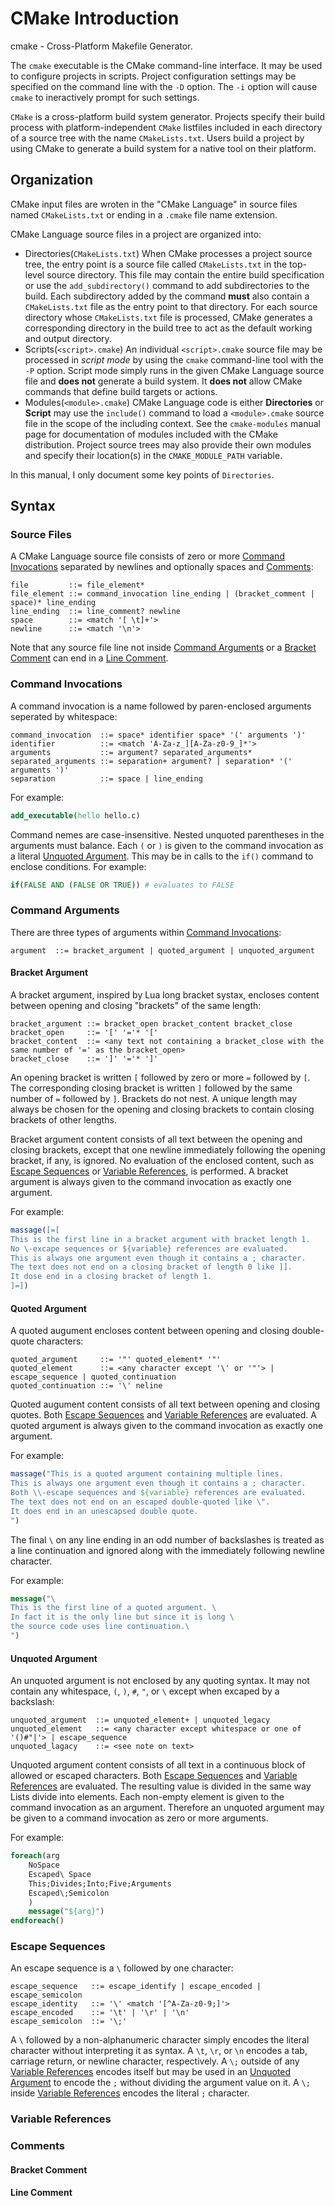 # CMake Introduction
cmake - Cross-Platform Makefile Generator.

The `cmake` executable is the CMake command-line interface. It may be used to configure projects in scripts. Project configuration settings may be specified on the command line with the `-D` option. The `-i` option will cause `cmake` to ineractively prompt for such settings.

`CMake` is a cross-platform build system generator. Projects specify their build process with platform-independent `CMake` listfiles included in each directory of a source tree with the name `CMakeLists.txt`. Users build a project by using CMake to generate a build system for a native tool on their platform.

## Organization
CMake input files are wroten in the "CMake Language" in source files named `CMakeLists.txt` or ending in a `.cmake` file name extension.

CMake Language source files in a project are organized into:
- Directories(`CMakeLists.txt`)
  When CMake processes a project source tree, the entry point is a source file called `CMakeLists.txt` in the top-level source directory. This file may contain the entire build specification or use the `add_subdirectory()` command to add subdirectories to the build. Each subdirectory added by the command **must** also contain a `CMakeLists.txt` file as the entry point to that directory. For each source directory whose `CMakeLists.txt` file is processed, CMake generates a corresponding directory in the build tree to act as the default working and output directory.
- Scripts(`<script>.cmake`)
  An individual `<script>.cmake` source file may be processed in *script mode* by using the `cmake` command-line tool with the `-P` option. Script mode simply runs in the given CMake Language source file and **does not** generate a build system. It **does not** allow CMake commands that define build targets or actions.
- Modules(`<module>.cmake`)
  CMake Language code is either **Directories** or **Script** may use the `include()` command to load a `<module>.cmake` source file in the scope of the including context. See the `cmake-modules` manual page for documentation of modules included with the CMake distribution. Project source trees may also provide their own modules and specify their location(s) in the `CMAKE_MODULE_PATH` variable.

In this manual, I only document some key points of `Directories`.

## Syntax

### Source Files
A CMake Language source file consists of zero or more [Command Invocations](#command-invocations) separated by newlines and optionally spaces and [Comments](#comments):
```
file         ::= file_element*
file_element ::= command_invocation line_ending | (bracket_comment | space)* line_ending
line_ending  ::= line_comment? newline
space        ::= <match '[ \t]+'>
newline      ::= <match '\n'>
```
Note that any source file line not inside [Command Arguments](#command-arguments) or a [Bracket Comment](#bracket-comment) can end in a [Line Comment](#line-comment).

### Command Invocations
A command invocation is a name followed by paren-enclosed arguments seperated by whitespace:
```
command_invocation  ::= space* identifier space* '(' arguments ')'
identifier          ::= <match 'A-Za-z_][A-Za-z0-9_]*'>
arguments           ::= argument? separated_arguments*
separated_arguments ::= separation+ argument? | separation* '(' arguments ')'
separation          ::= space | line_ending
```
For example:
```CMake
add_executable(hello hello.c)
```
Command nemes are case-insensitive. Nested unquoted parentheses in the arguments must balance. Each `(` or `)` is given to the command invocation as a literal [Unquoted Argument](#unquoted-argument). This may be in calls to the `if()` command to enclose conditions. For example:
```CMake
if(FALSE AND (FALSE OR TRUE)) # evaluates to FALSE
```

### Command Arguments
There are three types of arguments within [Command Invocations](#command-invocations):
```
argument  ::= bracket_argument | quoted_argument | unquoted_argument
```

#### Bracket Argument
A bracket argument, inspired by Lua long bracket systax, encloses content between opening and closing "brackets" of the same length:
```
bracket_argument ::= bracket_open bracket_content bracket_close
bracket_open     ::= '[' '='* '['
bracket_content  ::= <any text not containing a bracket_close with the same number of '=' as the bracket_open>
bracket_close    ::= ']' '='* ']'
```
An opening bracket is written `[` followed by zero or more `=` followed by `[`. The corresponding closing bracket is written `]` followed by the same number of `=` followed by `]`. Brackets do not nest. A unique length may always be chosen for the opening and closing brackets to contain closing brackets of other lengths.

Bracket argument content consists of all text between the opening and closing brackets, except that one newline immediately following the opening bracket, if any, is ignored. No evaluation of the enclosed content, such as [Escape Sequences](#escape-sequences) or [Variable References](#variable-references), is performed. A bracket argument is always given to the command invocation as exactly one argument.

For example:
```CMake
massage([=[
This is the first line in a bracket argument with bracket length 1.
No \-excape sequences or ${variable} references are evaluated.
This is always one argument even though it contains a ; character.
The text does not end on a closing bracket of length 0 like ]].
It dose end in a closing bracket of length 1.
]=])
```

#### Quoted Argument
A quoted augument encloses content between opening and closing double-quote characters:
```
quoted_argument     ::= '"' quoted_element* '"'
quoted_element      ::= <any character except '\' or '"'> | escape_sequence | quoted_continuation
quoted_continuation ::= '\' neline
```
Quoted augument content consists of all text between opening and closing quotes. Both [Escape Sequences](#escape-sequences) and [Variable References](#variable-references) are evaluated. A quoted argument is always given to the command invocation as exactly one argument.

For example:
```CMake
massage("This is a quoted argument containing multiple lines.
This is always one argument even though it contains a ; character.
Both \\-escape sequences and ${variable} references are evaluated.
The text does not end on an escaped double-quoted like \".
It does end in an unescapsed double quote.
")
```
The final `\` on any line ending in an odd number of backslashes is treated as a line continuation and ignored along with the immediately following newline character. 

For example:
```CMake
message("\
This is the first line of a quoted argument. \
In fact it is the only line but since it is long \
the source code uses line continuation.\
")
```

#### Unquoted Argument
An unquoted argument is not enclosed by any quoting syntax. It may not contain any whitespace, `(`, `)`, `#`, `"`, or `\` except when excaped by a backslash:
```
unquoted_argument  ::= unquoted_element+ | unquoted_legacy
unquoted_element   ::= <any character except whitespace or one of '()#"|'> | escape_sequence
unquoted_lagacy    ::= <see note on text>
```
Unquoted argument content consists of all text in a continuous block of allowed or escaped characters. Both [Escape Sequences](#escape-sequences) and [Variable References](#variable-references) are evaluated. The resulting value is divided in the same way Lists divide into elements. Each non-empty element is given to the command invocation as an argument. Therefore an unquoted argument may be given to a command invocation as zero or more arguments.

For example:
```CMake
foreach(arg
    NoSpace
    Escaped\ Space
    This;Divides;Into;Five;Arguments
    Escaped\;Semicolon
    )
    message("${arg}")
endforeach()
```

### Escape Sequences
An escape sequence is a `\` followed by one character:
```
escape_sequence   ::= escape_identify | escape_encoded | escape_semicolon
escape_identity   ::= '\' <match '[^A-Za-z0-9;]'>
escape_encoded    ::= '\t' | '\r' | '\n'
escape_semicolon  ::= '\;'
```
A `\` followed by a non-alphanumeric character simply encodes the literal character without interpreting it as syntax. A `\t`, `\r`, or `\n` encodes a tab, carriage return, or newline character, respectively. A `\;` outside of any [Variable References](#variable-references) encodes itself but may be used in an [Unquoted Argument](#unquoted-argument) to encode the `;` without dividing the argument value on it. A `\;` inside [Variable References](#variable-references) encodes the literal `;` character.

### Variable References
### Comments
#### Bracket Comment
#### Line Comment
